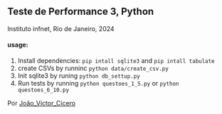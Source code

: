 ## Teste de Performance 3, Python
Instituto infnet, Rio de Janeiro, 2024

#### usage: 
 1. Install dependencies: `pip intall sqlite3` and `pip intall tabulate`
 2. create CSVs by runninc `python data/create_csv.py`
 3. Init sqlite3 by runing `python db_settup.py`
 4. Run tests by running `python questoes_1_5.py` or `python questoes_6_10.py` 


Por [João_Victor_Cicero](https://github.com/jvcmtr) 
